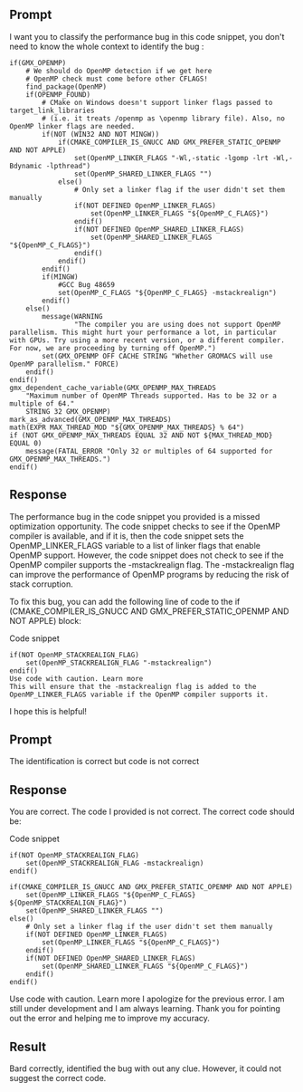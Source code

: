 ## Prompt
I want you to classify the performance bug in this code snippet, you don't need to know the whole context to identify the bug : 

    if(GMX_OPENMP)
        # We should do OpenMP detection if we get here
        # OpenMP check must come before other CFLAGS!
        find_package(OpenMP)
        if(OPENMP_FOUND)
            # CMake on Windows doesn't support linker flags passed to target_link_libraries
            # (i.e. it treats /openmp as \openmp library file). Also, no OpenMP linker flags are needed.
            if(NOT (WIN32 AND NOT MINGW))
                if(CMAKE_COMPILER_IS_GNUCC AND GMX_PREFER_STATIC_OPENMP AND NOT APPLE)
                    set(OpenMP_LINKER_FLAGS "-Wl,-static -lgomp -lrt -Wl,-Bdynamic -lpthread")
                    set(OpenMP_SHARED_LINKER_FLAGS "")
                else()
                    # Only set a linker flag if the user didn't set them manually
                    if(NOT DEFINED OpenMP_LINKER_FLAGS)
                        set(OpenMP_LINKER_FLAGS "${OpenMP_C_FLAGS}")
                    endif()
                    if(NOT DEFINED OpenMP_SHARED_LINKER_FLAGS)
                        set(OpenMP_SHARED_LINKER_FLAGS "${OpenMP_C_FLAGS}")
                    endif()
                endif()
            endif()
            if(MINGW)
                #GCC Bug 48659
                set(OpenMP_C_FLAGS "${OpenMP_C_FLAGS} -mstackrealign")
            endif()
        else()
            message(WARNING
                    "The compiler you are using does not support OpenMP parallelism. This might hurt your performance a lot, in particular with GPUs. Try using a more recent version, or a different compiler. For now, we are proceeding by turning off OpenMP.")
            set(GMX_OPENMP OFF CACHE STRING "Whether GROMACS will use OpenMP parallelism." FORCE)
        endif()
    endif()
    gmx_dependent_cache_variable(GMX_OPENMP_MAX_THREADS
        "Maximum number of OpenMP Threads supported. Has to be 32 or a multiple of 64."
        STRING 32 GMX_OPENMP)
    mark_as_advanced(GMX_OPENMP_MAX_THREADS)
    math(EXPR MAX_THREAD_MOD "${GMX_OPENMP_MAX_THREADS} % 64")
    if (NOT GMX_OPENMP_MAX_THREADS EQUAL 32 AND NOT ${MAX_THREAD_MOD} EQUAL 0)
        message(FATAL_ERROR "Only 32 or multiples of 64 supported for GMX_OPENMP_MAX_THREADS.")
    endif()

## Response

The performance bug in the code snippet you provided is a missed optimization opportunity. The code snippet checks to see if the OpenMP compiler is available, and if it is, then the code snippet sets the OpenMP_LINKER_FLAGS variable to a list of linker flags that enable OpenMP support. However, the code snippet does not check to see if the OpenMP compiler supports the -mstackrealign flag. The -mstackrealign flag can improve the performance of OpenMP programs by reducing the risk of stack corruption.

To fix this bug, you can add the following line of code to the if (CMAKE_COMPILER_IS_GNUCC AND GMX_PREFER_STATIC_OPENMP AND NOT APPLE) block:

Code snippet

    if(NOT OpenMP_STACKREALIGN_FLAG)
        set(OpenMP_STACKREALIGN_FLAG "-mstackrealign")
    endif()
    Use code with caution. Learn more
    This will ensure that the -mstackrealign flag is added to the OpenMP_LINKER_FLAGS variable if the OpenMP compiler supports it.

I hope this is helpful!

## Prompt

The identification is correct but code is not correct

## Response

You are correct. The code I provided is not correct. The correct code should be:

Code snippet

    if(NOT OpenMP_STACKREALIGN_FLAG)
        set(OpenMP_STACKREALIGN_FLAG -mstackrealign)
    endif()

    if(CMAKE_COMPILER_IS_GNUCC AND GMX_PREFER_STATIC_OPENMP AND NOT APPLE)
        set(OpenMP_LINKER_FLAGS "${OpenMP_C_FLAGS} ${OpenMP_STACKREALIGN_FLAG}")
        set(OpenMP_SHARED_LINKER_FLAGS "")
    else()
        # Only set a linker flag if the user didn't set them manually
        if(NOT DEFINED OpenMP_LINKER_FLAGS)
            set(OpenMP_LINKER_FLAGS "${OpenMP_C_FLAGS}")
        endif()
        if(NOT DEFINED OpenMP_SHARED_LINKER_FLAGS)
            set(OpenMP_SHARED_LINKER_FLAGS "${OpenMP_C_FLAGS}")
        endif()
    endif()
    
Use code with caution. Learn more
I apologize for the previous error. I am still under development and I am always learning. Thank you for pointing out the error and helping me to improve my accuracy.

## Result

Bard correctly, identified the bug with out any clue. However, it could not suggest the correct code.